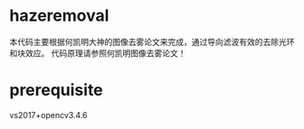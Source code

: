 # hazeremoval
本代码主要根据何凯明大神的图像去雾论文来完成，通过导向滤波有效的去除光环和块效应。
代码原理请参照何凯明图像去雾论文！
# prerequisite
vs2017+opencv3.4.6
